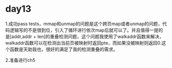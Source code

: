 # day13

1.成功pass tests，mmap和unmap的问题是这个跨页map或者unmap的问题，代码逻辑写的不是很到位，引入了循环进行依次map后就可以了。并且值得一提的是[addr,addr + len]的重叠检测问题，这个问题我使用了walkaddr函数来解决，walkaddr函数可以在检测出当前页被映射时返回pte，而如果没被映射则返回0.这个函数是天助我也，很好的满足了我的检测重叠的需求。



2.准备进行ch5
